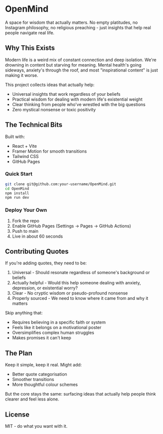 # OpenMind

A space for wisdom that actually matters. No empty platitudes, no Instagram philosophy, no religious preaching - just insights that help real people navigate real life.

## Why This Exists

Modern life is a weird mix of constant connection and deep isolation. We're drowning in content but starving for meaning. Mental health's going sideways, anxiety's through the roof, and most "inspirational content" is just making it worse.

This project collects ideas that actually help:
- Universal insights that work regardless of your beliefs
- Practical wisdom for dealing with modern life's existential weight
- Clear thinking from people who've wrestled with the big questions
- Zero mystical nonsense or toxic positivity

## The Technical Bits

Built with:
- React + Vite 
- Framer Motion for smooth transitions
- Tailwind CSS
- GitHub Pages

### Quick Start

```bash
git clone git@github.com:your-username/OpenMind.git
cd OpenMind
npm install
npm run dev
```

### Deploy Your Own

1. Fork the repo
2. Enable GitHub Pages (Settings -> Pages -> GitHub Actions)
3. Push to main
4. Live in about 60 seconds

## Contributing Quotes

If you're adding quotes, they need to be:

1. Universal - Should resonate regardless of someone's background or beliefs
2. Actually helpful - Would this help someone dealing with anxiety, depression, or existential worry?
3. Clear - No cryptic wisdom or pseudo-profound nonsense
4. Properly sourced - We need to know where it came from and why it matters

Skip anything that:
- Requires believing in a specific faith or system
- Feels like it belongs on a motivational poster
- Oversimplifies complex human struggles
- Makes promises it can't keep

## The Plan

Keep it simple, keep it real. Might add:
- Better quote categorisation
- Smoother transitions
- More thoughtful colour schemes

But the core stays the same: surfacing ideas that actually help people think clearer and feel less alone.

## License

MIT - do what you want with it.